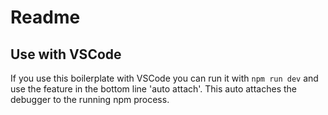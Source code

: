 # Readme

## Use with VSCode

If you use this boilerplate with VSCode you can run it with ```npm run dev``` and use the feature in the bottom line 'auto attach'. This auto attaches the debugger to the running npm process.